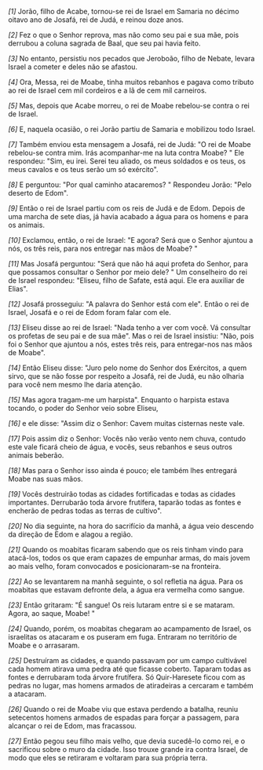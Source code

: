 *[1]* Jorão, filho de Acabe, tornou-se rei de Israel em Samaria no décimo oitavo ano de Josafá, rei de Judá, e reinou doze anos.

*[2]* Fez o que o Senhor reprova, mas não como seu pai e sua mãe, pois derrubou a coluna sagrada de Baal, que seu pai havia feito.

*[3]* No entanto, persistiu nos pecados que Jeroboão, filho de Nebate, levara Israel a cometer e deles não se afastou.

*[4]* Ora, Messa, rei de Moabe, tinha muitos rebanhos e pagava como tributo ao rei de Israel cem mil cordeiros e a lã de cem mil carneiros.

*[5]* Mas, depois que Acabe morreu, o rei de Moabe rebelou-se contra o rei de Israel.

*[6]* E, naquela ocasião, o rei Jorão partiu de Samaria e mobilizou todo Israel.

*[7]* Também enviou esta mensagem a Josafá, rei de Judá: "O rei de Moabe rebelou-se contra mim. Irás acompanhar-me na luta contra Moabe? " Ele respondeu: "Sim, eu irei. Serei teu aliado, os meus soldados e os teus, os meus cavalos e os teus serão um só exército".

*[8]* E perguntou: "Por qual caminho atacaremos? " Respondeu Jorão: "Pelo deserto de Edom".

*[9]* Então o rei de Israel partiu com os reis de Judá e de Edom. Depois de uma marcha de sete dias, já havia acabado a água para os homens e para os animais.

*[10]* Exclamou, então, o rei de Israel: "E agora? Será que o Senhor ajuntou a nós, os três reis, para nos entregar nas mãos de Moabe? "

*[11]* Mas Josafá perguntou: "Será que não há aqui profeta do Senhor, para que possamos consultar o Senhor por meio dele? " Um conselheiro do rei de Israel respondeu: "Eliseu, filho de Safate, está aqui. Ele era auxiliar de Elias".

*[12]* Josafá prosseguiu: "A palavra do Senhor está com ele". Então o rei de Israel, Josafá e o rei de Edom foram falar com ele.

*[13]* Eliseu disse ao rei de Israel: "Nada tenho a ver com você. Vá consultar os profetas de seu pai e de sua mãe". Mas o rei de Israel insistiu: "Não, pois foi o Senhor que ajuntou a nós, estes três reis, para entregar-nos nas mãos de Moabe".

*[14]* Então Eliseu disse: "Juro pelo nome do Senhor dos Exércitos, a quem sirvo, que se não fosse por respeito a Josafá, rei de Judá, eu não olharia para você nem mesmo lhe daria atenção.

*[15]* Mas agora tragam-me um harpista". Enquanto o harpista estava tocando, o poder do Senhor veio sobre Eliseu,

*[16]* e ele disse: "Assim diz o Senhor: Cavem muitas cisternas neste vale.

*[17]* Pois assim diz o Senhor: Vocês não verão vento nem chuva, contudo este vale ficará cheio de água, e vocês, seus rebanhos e seus outros animais beberão.

*[18]* Mas para o Senhor isso ainda é pouco; ele também lhes entregará Moabe nas suas mãos.

*[19]* Vocês destruirão todas as cidades fortificadas e todas as cidades importantes. Derrubarão toda árvore frutífera, taparão todas as fontes e encherão de pedras todas as terras de cultivo".

*[20]* No dia seguinte, na hora do sacrifício da manhã, a água veio descendo da direção de Edom e alagou a região.

*[21]* Quando os moabitas ficaram sabendo que os reis tinham vindo para atacá-los, todos os que eram capazes de empunhar armas, do mais jovem ao mais velho, foram convocados e posicionaram-se na fronteira.

*[22]* Ao se levantarem na manhã seguinte, o sol refletia na água. Para os moabitas que estavam defronte dela, a água era vermelha como sangue.

*[23]* Então gritaram: "É sangue! Os reis lutaram entre si e se mataram. Agora, ao saque, Moabe! "

*[24]* Quando, porém, os moabitas chegaram ao acampamento de Israel, os israelitas os atacaram e os puseram em fuga. Entraram no território de Moabe e o arrasaram.

*[25]* Destruíram as cidades, e quando passavam por um campo cultivável cada homem atirava uma pedra até que ficasse coberto. Taparam todas as fontes e derrubaram toda árvore frutífera. Só Quir-Haresete ficou com as pedras no lugar, mas homens armados de atiradeiras a cercaram e também a atacaram.

*[26]* Quando o rei de Moabe viu que estava perdendo a batalha, reuniu setecentos homens armados de espadas para forçar a passagem, para alcançar o rei de Edom, mas fracassou.

*[27]* Então pegou seu filho mais velho, que devia sucedê-lo como rei, e o sacrificou sobre o muro da cidade. Isso trouxe grande ira contra Israel, de modo que eles se retiraram e voltaram para sua própria terra.

